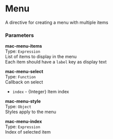 
Menu
===
A directive for creating a menu with multiple items  
  
### Parameters
**mac-menu-items**  
Type: `Expression`  
List of items to display in the menu  
Each item should have a `label` key as display text  
  
**mac-menu-select**  
Type: `Function`  
Callback on select  
- `index` - {Integer} Item index  
  
**mac-menu-style**  
Type: `Object`  
Styles apply to the menu  
  
**mac-menu-index**  
Type: `Expression`  
Index of selected item  
  

